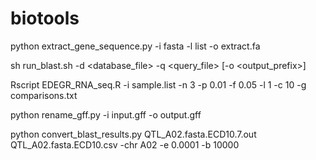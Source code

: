 # biotools

python extract_gene_sequence.py -i fasta -l list -o extract.fa

sh run_blast.sh -d <database_file> -q <query_file> [-o <output_prefix>]

Rscript EDEGR_RNA_seq.R -i sample.list -n 3 -p 0.01 -f 0.05 -l 1 -c 10 -g comparisons.txt

python rename_gff.py -i input.gff -o output.gff

python convert_blast_results.py QTL_A02.fasta.ECD10.7.out QTL_A02.fasta.ECD10.csv -chr A02 -e 0.0001 -b 10000


